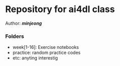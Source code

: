 # Repository for ai4dl class

Author: **_minjeong_**

### Folders
- week[1-16]: Exercise notebooks
- practice: random practice codes
- etc: anyting interestig
